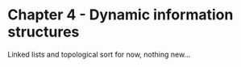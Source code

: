 # Chapter 4 - Dynamic information structures

Linked lists and topological sort for now, nothing new...
